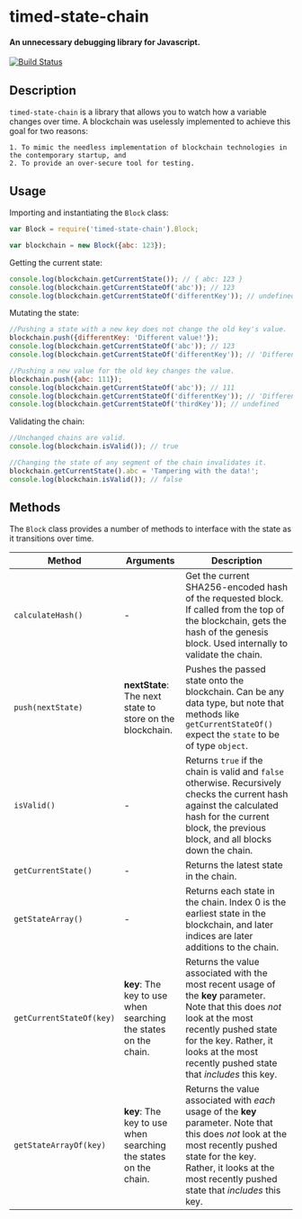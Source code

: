 # timed-state-chain
#### An unnecessary debugging library for Javascript.

[![Build Status](https://travis-ci.com/LeePresswood/timed-state-chain.svg?branch=master)](https://travis-ci.com/LeePresswood/timed-state-chain)

## Description
`timed-state-chain` is a library that allows you to watch how a variable changes over time. A blockchain was uselessly implemented to achieve this goal for two reasons:

    1. To mimic the needless implementation of blockchain technologies in the contemporary startup, and
    2. To provide an over-secure tool for testing.

## Usage
Importing and instantiating the `Block` class:
```javascript
var Block = require('timed-state-chain').Block;

var blockchain = new Block({abc: 123});
```

Getting the current state:
```javascript
console.log(blockchain.getCurrentState()); // { abc: 123 }
console.log(blockchain.getCurrentStateOf('abc')); // 123
console.log(blockchain.getCurrentStateOf('differentKey')); // undefined
```

Mutating the state:
```javascript
//Pushing a state with a new key does not change the old key's value.
blockchain.push({differentKey: 'Different value!'});
console.log(blockchain.getCurrentStateOf('abc')); // 123
console.log(blockchain.getCurrentStateOf('differentKey')); // 'Different value!'

//Pushing a new value for the old key changes the value.
blockchain.push({abc: 111});
console.log(blockchain.getCurrentStateOf('abc')); // 111
console.log(blockchain.getCurrentStateOf('differentKey')); // 'Different value!'
console.log(blockchain.getCurrentStateOf('thirdKey')); // undefined
```

Validating the chain:
```javascript
//Unchanged chains are valid.
console.log(blockchain.isValid()); // true

//Changing the state of any segment of the chain invalidates it.
blockchain.getCurrentState().abc = 'Tampering with the data!';
console.log(blockchain.isValid()); // false
```

## Methods
The `Block` class provides a number of methods to interface with the state as it transitions over time.

| Method | Arguments | Description |
| --- | --- | --- |
| `calculateHash()` | - | Get the current SHA256-encoded hash of the requested block. If called from the top of the blockchain, gets the hash of the genesis block. Used internally to validate the chain. |
| `push(nextState)` | **nextState**: The next state to store on the blockchain. | Pushes the passed state onto the blockchain. Can be any data type, but note that methods like `getCurrentStateOf()` expect the `state` to be of type `object`.|
| `isValid()` | - | Returns `true` if the chain is valid and `false` otherwise. Recursively checks the current hash against the calculated hash for the current block, the previous block, and all blocks down the chain. |
| `getCurrentState()` | - | Returns the latest state in the chain. |
| `getStateArray()` | - | Returns each state in the chain. Index 0 is the earliest state in the blockchain, and later indices are later additions to the chain. |
| `getCurrentStateOf(key)` | **key**: The key to use when searching the states on the chain. | Returns the value associated with the most recent usage of the **key** parameter. Note that this does *not* look at the most recently pushed state for the key. Rather, it looks at the most recently pushed state that *includes* this key. |
| `getStateArrayOf(key)` | **key**: The key to use when searching the states on the chain. | Returns the value associated with *each* usage of the **key** parameter. Note that this does *not* look at the most recently pushed state for the key. Rather, it looks at the most recently pushed state that *includes* this key. |